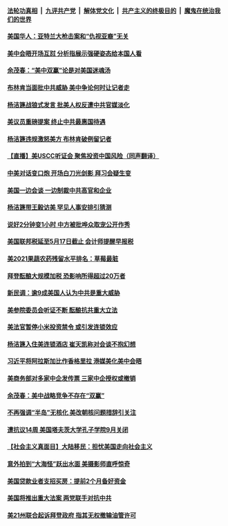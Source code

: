

####  [法轮功真相](../../../../basic/blob/master/README.md?t=03200301) &nbsp;|&nbsp; [九评共产党](../../../../9ping.md/blob/master/README.md?t=03200301) &nbsp;|&nbsp; [解体党文化](../../../../jtdwh.md/blob/master/README.md?t=03200301)  &nbsp;|&nbsp; [共产主义的终极目的](../../../../gczydzjmd.md/blob/master/README.md?t=03200301) &nbsp;|&nbsp; [魔鬼在统治我们的世界](../../../../mgztzwmdsj.md/blob/master/README.md?t=03200301) 

#### [美国华人：亚特兰大枪击案和“仇视亚裔”无关](../pages/prog203/a103077232.md?t=03200301) 

#### [美中会晤开场互怼 分析指展示强硬姿态给本国人看](../pages/prog203/a103077176.md?t=03200301) 

#### [余茂春：“美中双赢”论是对美国迷魂汤](../pages/prog203/a103077119.md?t=03200301) 

#### [布林肯当面批中共威胁 美中争论何时让记者走](../pages/prog203/a103077115.md?t=03200301) 

#### [杨洁篪战狼式发言 批美人权反遭中共官媒淡化](../pages/prog203/a103077113.md?t=03200301) 

#### [美议员重磅提案 终止中共最惠国待遇](../pages/prog203/a103076998.md?t=03200301) 

#### [杨洁篪违规激怒美方 布林肯破例留记者](../pages/prog203/a103076900.md?t=03200301) 

#### [【直播】美USCC听证会 聚焦投资中国风险（同声翻译）](../pages/prog203/a103076912.md?t=03200301) 

#### [中美对话变口炮 开场白刀光剑影 拜习会疑生变](../pages/prog203/a103076845.md?t=03200301) 

#### [美国一边会谈 一边制裁中共高官和企业](../pages/prog203/a103076847.md?t=03200301) 

#### [杨洁篪带王毅访美 罕见人事安排引猜测](../pages/prog203/a103076720.md?t=03200301) 

#### [说好2分钟变1小时 中方被批哗众取宠公开作秀](../pages/prog203/a103076737.md?t=03200301) 


#### [美国联邦税延至5月17日截止 会计师提醒早报税](../pages/prog203/a103076602.md?t=03200301) 

#### [美2021果蔬农药残留水平排名：草莓最脏](../pages/prog203/a103076233.md?t=03200301) 

#### [拜登酝酿大规模加税 恐影响所得超过20万者](../pages/prog203/a103076579.md?t=03200301) 

#### [新民调：逾9成美国人认为中共是重大威胁](../pages/prog203/a103076518.md?t=03200301) 

#### [美参院委员会听证不断 酝酿抗共重大立法](../pages/prog203/a103076560.md?t=03200301) 

#### [美法官暂停小米投资禁令 或引发连锁效应](../pages/prog203/a103076228.md?t=03200301) 

#### [杨洁篪入住美连锁酒店 崔天凯称对会谈不抱幻想](../pages/prog203/a103076441.md?t=03200301) 

#### [习近平将阿拉斯加比作香格里拉 港媒美化美中会晤](../pages/prog203/a103076422.md?t=03200301) 

#### [美商务部对多家中企发传票 三家中企授权或撤销](../pages/prog203/a103076364.md?t=03200301) 

#### [余茂春：美中战略竞争不存在“双赢”](../pages/prog203/a103076341.md?t=03200301) 

#### [不再强调“半岛”无核化 美改朝核问题措辞引关注](../pages/prog203/a103076237.md?t=03200301) 

#### [遭抗议14周 美国塔夫茨大学孔子学院9月关闭](../pages/prog203/a103076316.md?t=03200301) 

#### [【社会主义真面目】大陆移民：担忧美国走向社会主义](../pages/prog203/a103076276.md?t=03200301) 

#### [意外拍到“大海怪”跃出水面 美摄影师直呼惊奇](../pages/prog203/a103076193.md?t=03200301) 

#### [美国贷款业者支招买房：提前2个月备好资金](../pages/prog203/a103076166.md?t=03200301) 

#### [美国将推出重大法案 两党联手对抗中共](../pages/prog203/a103076140.md?t=03200301) 

#### [美21州联合起诉拜登政府 指其无权撤输油管许可](../pages/prog203/a103076080.md?t=03200301) 

